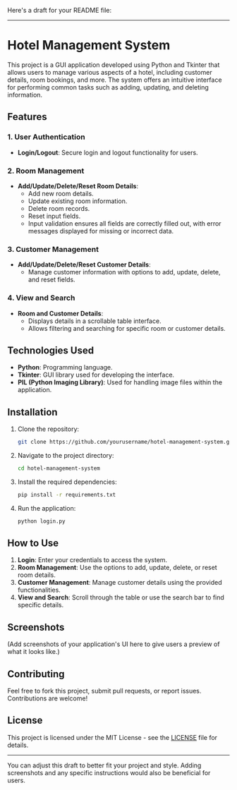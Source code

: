 Here's a draft for your README file:

---

# Hotel Management System

This project is a GUI application developed using Python and Tkinter that allows users to manage various aspects of a hotel, including customer details, room bookings, and more. The system offers an intuitive interface for performing common tasks such as adding, updating, and deleting information.

## Features

### 1. User Authentication
- **Login/Logout**: Secure login and logout functionality for users.

### 2. Room Management
- **Add/Update/Delete/Reset Room Details**: 
  - Add new room details.
  - Update existing room information.
  - Delete room records.
  - Reset input fields.
  - Input validation ensures all fields are correctly filled out, with error messages displayed for missing or incorrect data.

### 3. Customer Management
- **Add/Update/Delete/Reset Customer Details**: 
  - Manage customer information with options to add, update, delete, and reset fields.

### 4. View and Search
- **Room and Customer Details**: 
  - Displays details in a scrollable table interface.
  - Allows filtering and searching for specific room or customer details.

## Technologies Used

- **Python**: Programming language.
- **Tkinter**: GUI library used for developing the interface.
- **PIL (Python Imaging Library)**: Used for handling image files within the application.

## Installation

1. Clone the repository:
   ```bash
   git clone https://github.com/yourusername/hotel-management-system.git
   ```
2. Navigate to the project directory:
   ```bash
   cd hotel-management-system
   ```
3. Install the required dependencies:
   ```bash
   pip install -r requirements.txt
   ```
4. Run the application:
   ```bash
   python login.py
   ```

## How to Use

1. **Login**: Enter your credentials to access the system.
2. **Room Management**: Use the options to add, update, delete, or reset room details.
3. **Customer Management**: Manage customer details using the provided functionalities.
4. **View and Search**: Scroll through the table or use the search bar to find specific details.

## Screenshots

(Add screenshots of your application's UI here to give users a preview of what it looks like.)

## Contributing

Feel free to fork this project, submit pull requests, or report issues. Contributions are welcome!

## License

This project is licensed under the MIT License - see the [LICENSE](LICENSE) file for details.

---

You can adjust this draft to better fit your project and style. Adding screenshots and any specific instructions would also be beneficial for users.
